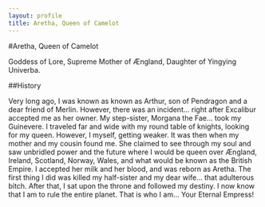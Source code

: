 ```yaml
---
layout: profile
title: Aretha, Queen of Camelot
---
```


#Aretha, Queen of Camelot  

Goddess of Lore, Supreme Mother of Ængland, Daughter of Yingying Univerba. 

##History  
 
Very long ago, I was known as known as Arthur, son of Pendragon and a dear friend of Merlin. However, there was an incident... right after Excalibur accepted me as her owner. My step-sister, Morgana the Fae... took my Guinevere. I traveled far and wide with my round table of knights, looking for my queen. However, I myself, getting weaker. It was then when my mother and my cousin found me. She claimed to see through my soul and saw unbridled power and the future where I would be queen over Ængland, Ireland, Scotland, Norway, Wales, and what would be known as the British Empire. I accepted her milk and her blood, and was reborn as Aretha. The first thing I did was killed my half-sister and my dear wife... that adulterous bitch. After that, I sat upon the throne and followed my destiny. I now know that I am to rule the entire planet. That is who I am... Your Eternal Empress! 
